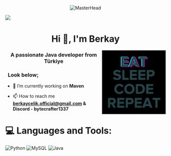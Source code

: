 
<p align="center">
  <img src="https://www.meme-arsenal.com/memes/3cbf0268119c32c64ec6571758b34455.jpg" alt="MasterHead">
</p>

![](https://komarev.com/ghpvc/?username=bytecrafter1337&color=blue)
<h1 align="center">Hi 👋, I'm Berkay</h1>
<img src="https://github.com/CagatayAkkas/CagatayAkkas/blob/main/img/EatSleepCodeRepeat.gif" alt="Coding" width=200 height=200 align="right">
<h3 align="center">A passionate Java developer from Türkiye</h3>


<h3 align="left">&nbsp; Look below;</h3>

- 🔭 I’m currently working on **Maven**

- 📫 How to reach me **berkaycelik.official@gmail.com & Discord - bytecrafter1337**

<!--
<details>
  <summary>:zap: GitHub Stats</summary> 
-->
# 💻 Languages and Tools:
![Python](https://img.shields.io/badge/python-3670A0?style=for-the-badge&logo=python&logoColor=ffdd54)
![MySQL](https://img.shields.io/badge/mysql-%2300f.svg?style=for-the-badge&logo=mysql&logoColor=white)
![Java](https://img.shields.io/badge/java-%23ED8B00.svg?style=for-the-badge&logo=java&logoColor=white)
